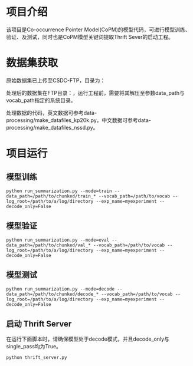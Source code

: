 # 项目介绍

该项目是Co-occurrence Pointer Model(CoPM)的模型代码，可进行模型训练、验证、及测试，同时也是CoPM模型关键词提取Thrift Sever的启动工程。

# 数据集获取

原始数据集已上传至CSDC-FTP，目录为：

处理后的数据集在FTP目录：，运行工程前，需要将其解压至参数data_path与vocab_path指定的系统目录。

处理数据的代码，英文数据可参考data-processing/make_datafiles_kp20k.py，中文数据可参考data-processing/make_datafiles_nssd.py。

# 项目运行

## 模型训练

    python run_summarization.py --mode=train --data_path=/path/to/chunked/train_* --vocab_path=/path/to/vocab --log_root=/path/to/a/log/directory --exp_name=myexperiment --decode_only=False


## 模型验证

    python run_summarization.py --mode=eval --data_path=/path/to/chunked/val_* --vocab_path=/path/to/vocab --log_root=/path/to/a/log/directory --exp_name=myexperiment --decode_only=False

## 模型测试

    python run_summarization.py --mode=decode --data_path=/path/to/chunked/decode_* --vocab_path=/path/to/vocab --log_root=/path/to/a/log/directory --exp_name=myexperiment --decode_only=False

## 启动 Thrift Server

在运行下面脚本时，请确保模型处于decode模式，并且decode_only与single_pass均为True。

    python thrift_server.py